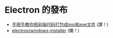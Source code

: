 # Electron 的發布

* [手把手教你把前端代码打包成msi和exe文件](http://yohnz.win/2016/10/11/%E6%89%8B%E6%8A%8A%E6%89%8B%E6%95%99%E4%BD%A0%E6%8A%8A%E5%89%8D%E7%AB%AF%E4%BB%A3%E7%A0%81%E6%89%93%E5%8C%85%E6%88%90msi%E5%92%8Cexe%E5%BA%94%E7%94%A8/) (讚！)
* [electron/windows-installer](https://github.com/electron/windows-installer) (爛！)
